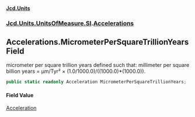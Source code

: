 #### [Jcd.Units](index 'index')
### [Jcd.Units.UnitsOfMeasure.SI](Jcd.Units.UnitsOfMeasure.SI 'Jcd.Units.UnitsOfMeasure.SI').[Accelerations](Accelerations 'Jcd.Units.UnitsOfMeasure.SI.Accelerations')

## Accelerations.MicrometerPerSquareTrillionYears Field

micrometer per square trillion years defined such that: millimeter per square billion years = μm/Tyr² ×
(1.0/1000.0)/((1000.0)*(1000.0)).

```csharp
public static readonly Acceleration MicrometerPerSquareTrillionYears;
```

#### Field Value
[Acceleration](Acceleration 'Jcd.Units.UnitTypes.Acceleration')